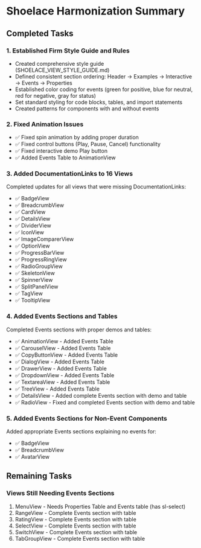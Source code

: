 # Shoelace Harmonization Summary

## Completed Tasks

### 1. Established Firm Style Guide and Rules
- Created comprehensive style guide (SHOELACE_VIEW_STYLE_GUIDE.md)
- Defined consistent section ordering: Header → Examples → Interactive → Events → Properties
- Established color coding for events (green for positive, blue for neutral, red for negative, gray for status)
- Set standard styling for code blocks, tables, and import statements
- Created patterns for components with and without events

### 2. Fixed Animation Issues
- ✅ Fixed spin animation by adding proper duration
- ✅ Fixed control buttons (Play, Pause, Cancel) functionality
- ✅ Fixed interactive demo Play button
- ✅ Added Events Table to AnimationView

### 3. Added DocumentationLinks to 16 Views
Completed updates for all views that were missing DocumentationLinks:
- ✅ BadgeView
- ✅ BreadcrumbView  
- ✅ CardView
- ✅ DetailsView
- ✅ DividerView
- ✅ IconView
- ✅ ImageComparerView
- ✅ OptionView
- ✅ ProgressBarView
- ✅ ProgressRingView
- ✅ RadioGroupView
- ✅ SkeletonView
- ✅ SpinnerView
- ✅ SplitPanelView
- ✅ TagView
- ✅ TooltipView

### 4. Added Events Sections and Tables
Completed Events sections with proper demos and tables:
- ✅ AnimationView - Added Events Table
- ✅ CarouselView - Added Events Table
- ✅ CopyButtonView - Added Events Table
- ✅ DialogView - Added Events Table
- ✅ DrawerView - Added Events Table
- ✅ DropdownView - Added Events Table
- ✅ TextareaView - Added Events Table
- ✅ TreeView - Added Events Table
- ✅ DetailsView - Added complete Events section with demo and table
- ✅ RadioView - Fixed and completed Events section with demo and table

### 5. Added Events Sections for Non-Event Components
Added appropriate Events sections explaining no events for:
- ✅ BadgeView
- ✅ BreadcrumbView
- ✅ AvatarView

## Remaining Tasks

### Views Still Needing Events Sections
1. MenuView - Needs Properties Table and Events table (has sl-select)
2. RangeView - Complete Events section with table
3. RatingView - Complete Events section with table  
4. SelectView - Complete Events section with table
5. SwitchView - Complete Events section with table
6. TabGroupView - Complete Events section with table
